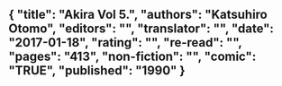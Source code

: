 {
 "title": "Akira Vol 5.",
 "authors": "Katsuhiro Otomo",
 "editors": "",
 "translator": "",
 "date": "2017-01-18",
 "rating": "",
 "re-read": "",
 "pages": "413",
 "non-fiction": "",
 "comic": "TRUE",
 "published": "1990"
}
---

